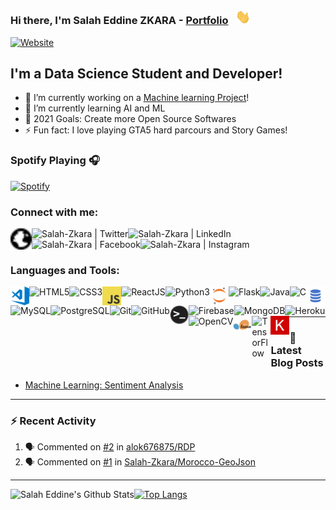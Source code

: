 ### Hi there, I'm Salah Eddine ZKARA - [Portfolio][website] &nbsp; <img src="./wave.gif" width="24px">

[![Website](https://img.shields.io/badge/My-Portfolio-brightgreen)][website]

<!-- [<img alt="Badge" src="https://img.shields.io/badge/My-Portfolio-brightgreen"/>][website] -->

## I'm a Data Science Student and Developer!

- 🔭 I’m currently working on a [Machine learning Project][gist]!
- 🌱 I’m currently learning AI and ML
- 🥅 2021 Goals: Create more Open Source Softwares
- ⚡ Fun fact: I love playing GTA5 hard parcours and Story Games!

### Spotify Playing 🎧
[![Spotify](https://novatorem.salah-zkara.vercel.app/api/spotify)](https://open.spotify.com/user/salah_zkara)

### Connect with me:

[<img align="left" alt="zkara.ml" width="34px" src="https://raw.githubusercontent.com/iconic/open-iconic/master/svg/globe.svg" />][website]
[<img align="left" alt="Salah-Zkara | Twitter" src="https://img.icons8.com/fluent/34/000000/twitter.png" />][twitter]
[<img align="left" alt="Salah-Zkara | LinkedIn" src="https://img.icons8.com/fluent/34/000000/linkedin.png" />][linkedin]
[<img align="left" alt="Salah-Zkara | Facebook" src="https://img.icons8.com/fluent/34/000000/facebook-new.png" />][facebook]
[<img align="left" alt="Salah-Zkara | Instagram" src="https://img.icons8.com/fluent/34/000000/instagram-new.png" />][instagram]

<br />
<br />

### Languages and Tools:

[<img align="left" alt="Visual Studio Code" width="30px" src="https://raw.githubusercontent.com/github/explore/80688e429a7d4ef2fca1e82350fe8e3517d3494d/topics/visual-studio-code/visual-studio-code.png" />](https://code.visualstudio.com/)
[<img align="left" alt="HTML5" src="https://img.icons8.com/color/30/000000/html-5--v1.png"/>](https://developer.mozilla.org/fr/docs/Web/Guide/HTML/HTML5)
[<img align="left" alt="CSS3" src="https://img.icons8.com/color/30/000000/css3.png"/>](https://developer.mozilla.org/en-US/docs/Web/CSS/Reference)
[<img align="left" alt="JavaScript" width="30px" src="https://raw.githubusercontent.com/github/explore/80688e429a7d4ef2fca1e82350fe8e3517d3494d/topics/javascript/javascript.png" />](https://developer.mozilla.org/en-US/docs/Web/JavaScript)
[<img align="left" alt="ReactJS" src="https://img.icons8.com/color/30/000000/react-native.png" />](https://reactjs.org/)
[<img align="left" alt="Python3" src="https://img.icons8.com/color/30/000000/python--v2.png"/>](https://www.python.org/)
[<img align="left" alt="Jupyter Notebook" width="30px" src="https://raw.githubusercontent.com/github/explore/80688e429a7d4ef2fca1e82350fe8e3517d3494d/topics/jupyter-notebook/jupyter-notebook.png" />](https://jupyter.org/)
[<img align="left" alt="Flask" src="https://img.icons8.com/ios/30/000000/flask.png"/>](https://flask.palletsprojects.com/en/1.1.x/)
[<img align="left" alt="Java" src="https://img.icons8.com/color/30/000000/java-coffee-cup-logo--v2.png"/>](https://docs.oracle.com/en/java/)
[<img align="left" alt="C" src="https://img.icons8.com/color/30/000000/c-programming.png"/>](https://devdocs.io/c/)
[<img align="left" alt="SQL" width="30px" src="https://raw.githubusercontent.com/github/explore/80688e429a7d4ef2fca1e82350fe8e3517d3494d/topics/sql/sql.png" />](https://sql.sh/)
[<img align="left" alt="MySQL" src="https://img.icons8.com/fluent/30/000000/mysql-logo.png"/>](https://dev.mysql.com/doc/)
[<img align="left" alt="PostgreSQL" src="https://img.icons8.com/color/30/000000/postgreesql.png"/>](https://www.postgresql.org/)
[<img align="left" alt="Git" src="https://img.icons8.com/color/30/000000/git.png"/>](https://git-scm.com/doc)
[<img align="left" alt="GitHub" src="https://img.icons8.com/material-sharp/30/000000/github.png"/>](https://docs.github.com/en)
[<img align="left" alt="Terminal" width="30px" src="https://raw.githubusercontent.com/github/explore/80688e429a7d4ef2fca1e82350fe8e3517d3494d/topics/terminal/terminal.png" />](https://help.ubuntu.com/community/UsingTheTerminal/)
[<img align="left" alt="Firebase" src="https://img.icons8.com/color/30/000000/firebase.png"/>](https://firebase.google.com/)
[<img align="left" alt="MongoDB" src="https://img.icons8.com/color/30/000000/mongodb.png"/>](https://www.mongodb.com/)
[<img align="left" alt="Heroku" src="https://img.icons8.com/color/30/000000/heroku.png"/>](https://www.heroku.com/)
[<img align="left" alt="OpenCV" src="https://img.icons8.com/fluent/30/000000/opencv.png"/>](https://opencv.org/)
[<img align="left" alt="scikit-learn" width="30px" src="https://raw.githubusercontent.com/github/explore/80688e429a7d4ef2fca1e82350fe8e3517d3494d/topics/scikit-learn/scikit-learn.png" />](http://scikit-learn.org/)
[<img align="left" alt="TensorFlow" width="30px" src="https://img.icons8.com/color/30/000000/tensorflow.png" />](https://www.tensorflow.org/)
[<img align="left" alt="Keras" width="30px" src="https://raw.githubusercontent.com/github/explore/cf9a84017e3cdd93aeb635d9b85379ba67d62031/topics/keras/keras.png" />](https://keras.io/)


<br />
<br />

---

### 📕 Latest Blog Posts
- [Machine Learning: Sentiment Analysis ](https://gist.github.com/Salah-Zkara/56e4dcc86d940e356472c0a84722a174)
<!-- BLOG-POST-LIST:START -->
<!-- BLOG-POST-LIST:END -->

---

### :zap: Recent Activity

<!--START_SECTION:activity-->
1. 🗣 Commented on [#2](https://github.com/alok676875/RDP/issues/2) in [alok676875/RDP](https://github.com/alok676875/RDP)
2. 🗣 Commented on [#1](https://github.com/Salah-Zkara/Morocco-GeoJson/issues/1) in [Salah-Zkara/Morocco-GeoJson](https://github.com/Salah-Zkara/Morocco-GeoJson)
<!--END_SECTION:activity-->

---

<img align="left" alt="Salah Eddine's Github Stats" src="https://github-readme-stats-nine-tawny.vercel.app/api?username=Salah-Zkara&show_icons=true&hide_border=true&count_private=true&theme=react&bg_color=0D1117" />

<!-- <img align="left" alt="Salah Eddine's Github Stats" src="https://github-readme-stats-nine-tawny.vercel.app/api/top-langs/?username=Salah-Zkara&count_private=true&langs_count=8&layout=compact&theme=react&hide_border=true&hide=java,html,css&bg_color=0D1117" /> -->

<!-- &hide=java,html,tex&title_color=ffffff&text_color=c9cacc&icon_color=2bbc8a&bg_color=1d1f21&langs_count=3" -->

[![Top Langs](https://github-readme-stats-nine-tawny.vercel.app/api/top-langs/?username=Salah-Zkara&count_private=true&langs_count=9&layout=compact&theme=react&hide_border=true&hide=html,jupyter%20notebook&bg_color=0D1117)](https://github.com/Salah-Zkara/github-readme-stats)

[website]: https://salah-zkara.github.io/HOST/
[gist]: https://gist.github.com/Salah-Zkara/56e4dcc86d940e356472c0a84722a174
[twitter]: https://twitter.com/SalahZkara
[facebook]: https://www.facebook.com/salaheddine.zkara.9
[instagram]: https://www.instagram.com/salaheddine.zkara/?hl=en
[linkedin]: https://www.linkedin.com/in/salah-eddine-zkara-b40b091a6/

<!--START_SECTION:activity-->
<!--END_SECTION:activity-->
